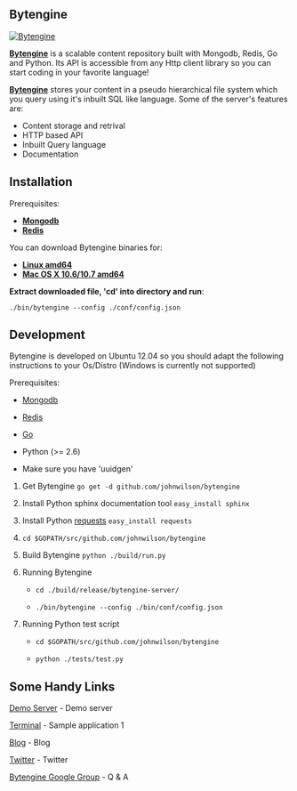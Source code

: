 ## Bytengine

[![Bytengine](http://www.bytengine.com/static/img/logo.jpg)](http://www.bytengine.com)

**[Bytengine](http://www.bytengine.com/ "Bytengine")** is a scalable content repository built with
Mongodb, Redis, Go and Python.
Its API is accessible from any Http client library so you can start coding in your favorite language!

**[Bytengine](http://www.bytengine.com/ "Bytengine")** stores your content in a pseudo hierarchical 
file system which you query using it's inbuilt SQL like language.
Some of the server's features are:

* Content storage and retrival
* HTTP based API
* Inbuilt Query language
* Documentation

## Installation

Prerequisites:

* **[Mongodb](http://docs.mongodb.org/manual/installation/ "Mongodb")**
* **[Redis](http://redis.io/download "Redis")**

You can download Bytengine binaries for:

* **[Linux amd64](http://www.bytengine.com/static/dl/linux_amd64.tar.gz "Linux amd64")**
* **[Mac OS X 10.6/10.7 amd64](http://www.bytengine.com/static/dl/osx_amd64.tar.gz "Mac OS X 10.6/10.7 amd64")**

**Extract downloaded file, 'cd' into directory and run**:

`./bin/bytengine --config ./conf/config.json`

## Development

Bytengine is developed on Ubuntu 12.04 so you should adapt the following instructions
to your Os/Distro (Windows is currently not supported)

Prerequisites:

* [Mongodb](http://docs.mongodb.org/manual/installation/ "Mongodb")

* [Redis](http://redis.io/download "Redis")

* [Go](http://golang.org/doc/install "Go")

* Python (>= 2.6)

* Make sure you have 'uuidgen'

1. Get Bytengine `go get -d github.com/johnwilson/bytengine`

2. Install Python sphinx documentation tool `easy_install sphinx`

3. Install Python [requests](http://docs.python-requests.org/en/latest/ "requests") `easy_install requests`

4. `cd $GOPATH/src/github.com/johnwilson/bytengine`

5. Build Bytengine `python ./build/run.py`

6. Running Bytengine
	
	* `cd ./build/release/bytengine-server/` 

	* `./bin/bytengine --config ./bin/conf/config.json`

7. Running Python test script
	
	* `cd $GOPATH/src/github.com/johnwilson/bytengine`

	* `python ./tests/test.py`

## Some Handy Links

[Demo Server](http://www.bytengine.com/) - Demo server

[Terminal](http://terminal.bytengine.com) - Sample application 1

[Blog](http://bytengine.blogspot.com/) - Blog

[Twitter](https://twitter.com/bytengine) - Twitter

[Bytengine Google Group](http://groups.google.com/group/bytengine) - Q & A
